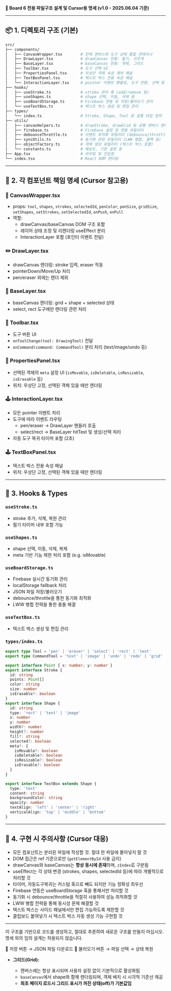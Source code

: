 **📁 Board 6 전용 파일구조 설계 및 Cursor용 명세 (v1.0 - 2025.06.04 기준)**

---

## 📦 1. 디렉토리 구조 (기본)

```bash
src/
├── components/
│   ├── CanvasWrapper.tsx        # 전체 캔버스와 도구 상태 통합 컨테이너
│   ├── DrawLayer.tsx            # drawCanvas 전용: 필기, 지우개
│   ├── BaseLayer.tsx            # baseCanvas 전용: 객체, 그리드
│   ├── Toolbar.tsx              # 도구 선택 UI
│   ├── PropertiesPanel.tsx      # 우상단 객체 속성 제어 패널
│   ├── TextBoxPanel.tsx         # 텍스트 박스 전용 속성 패널
│   └── InteractionLayer.tsx     # pointer 이벤트 핸들링, 도구 전환, 선택 등
├── hooks/
│   ├── useStroke.ts             # stroke 관리 훅 (add/remove 등)
│   ├── useShapes.ts             # shape 선택, 이동, 삭제 등
│   ├── useBoardStorage.ts       # Firebase 연동 및 저장/불러오기 관리
│   └── useTextBox.ts            # 텍스트 박스 생성 및 편집 관리
├── types/
│   └── index.ts                 # Stroke, Shape, Tool 등 공통 타입 정의
├── utils/
│   ├── canvasHelpers.ts         # drawStroke, drawGrid 등 공통 캔버스 렌더 함수
│   ├── firebase.ts              # Firebase 설정 및 연동 유틸리티
│   ├── debounceThrottle.ts      # 이벤트 최적화 유틸리티 (debounce/throttle)
│   ├── syncUtils.ts             # 동기화 관련 유틸리티 (LWW 병합, 콜백 등)
│   ├── objectFactory.ts         # 객체 생성 유틸리티 (텍스트 박스 포함)
│   └── constants.ts             # 해상도, 기본 설정 등
├── App.tsx                      # 라우팅 및 진입점
└── index.tsx                    # React DOM 렌더링
```

---

## 🧱 2. 각 컴포넌트 책임 명세 (Cursor 참고용)

### 🧩 CanvasWrapper.tsx

* props: `tool`, `shapes`, `strokes`, `selectedId`, `penColor`, `penSize`, `gridSize`, `setShapes`, `setStrokes`, `setSelectedId`, `onPush`, `onPull`
* 역할:
  * drawCanvas/baseCanvas DOM 구조 포함
  * 레이어 상태 조정 및 리렌더링 useEffect 분리
  * InteractionLayer 포함 (포인터 이벤트 전달)

### ✏️ DrawLayer.tsx

* drawCanvas 렌더링: stroke 입력, eraser 작동
* pointerDown/Move/Up 처리
* pen/eraser 외에는 렌더 제외

### 📐 BaseLayer.tsx

* baseCanvas 렌더링: grid + shape + selected 상태
* select, rect 도구에만 렌더링 관련 처리

### 🎨 Toolbar.tsx

* 도구 버튼 UI
* `onToolChange(tool: DrawingTool)` 전달
* `onCommand(command: CommandTool)` 분리 처리 (text/image/undo 등)

### 🧾 PropertiesPanel.tsx

* 선택된 객체의 `meta` 설정 UI (`isMovable`, `isDeletable`, `isResizable`, `isErasable` 등)
* 위치: 우상단 고정, 선택된 객체 있을 때만 렌더링

### 🕹 InteractionLayer.tsx

* 모든 pointer 이벤트 처리
* 도구에 따라 이벤트 라우팅
  * pen/eraser → DrawLayer 핸들러 호출
  * select/rect → BaseLayer hitTest 및 생성/선택 처리
* 자동 도구 복귀 타이머 포함 (2초)

### 🕹 TextBoxPanel.tsx

* 텍스트 박스 전용 속성 패널
* 위치: 우상단 고정, 선택된 객체 있을 때만 렌더링

---

## 📂 3. Hooks & Types

### `useStroke.ts`

* stroke 추가, 삭제, 복원 관리
* 필기 타이머 내부 포함 가능

### `useShapes.ts`

* shape 선택, 이동, 삭제, 복제
* meta 기반 기능 제한 처리 포함 (e.g. isMovable)

### `useBoardStorage.ts`

* Firebase 실시간 동기화 관리
* localStorage fallback 처리
* JSON 파일 저장/불러오기
* debounce/throttle을 통한 동기화 최적화
* LWW 병합 전략을 통한 충돌 해결

### `useTextBox.ts`

* 텍스트 박스 생성 및 편집 관리

### `types/index.ts`

```ts
export type Tool = 'pen' | 'eraser' | 'select' | 'rect' | 'text'
export type CommandTool = 'text' | 'image' | 'undo' | 'redo' | 'grid' | 'settings'

export interface Point { x: number; y: number }
export interface Stroke {
  id: string
  points: Point[]
  color: string
  size: number
  isErasable?: boolean
}
export interface Shape {
  id: string
  type: 'rect' | 'text' | 'image'
  x: number
  y: number
  width?: number
  height?: number
  fill?: string
  selected?: boolean
  meta?: {
    isMovable?: boolean
    isDeletable?: boolean
    isResizable?: boolean
    isErasable?: boolean
  }
}

export interface TextBox extends Shape {
  type: 'text'
  content: string
  backgroundColor: string
  opacity: number
  textAlign: 'left' | 'center' | 'right'
  verticalAlign: 'top' | 'middle' | 'bottom'
}
```

---

## 🧷 4. 구현 시 주의사항 (Cursor 대응)

* 모든 컴포넌트는 분리된 파일에 작성할 것. 절대 한 파일에 몰아넣지 말 것
* DOM 접근은 ref 기준으로만 (`getElementById` 사용 금지)
* drawCanvas와 baseCanvas는 **항상 동시에 존재**하며, `zIndex`로 구분됨
* useEffect는 각 상태 변경 (strokes, shapes, selectedId 등)에 따라 개별적으로 처리할 것
* 타이머, 자동도구복귀는 커스텀 훅으로 빼도 되지만 기능 정확성 최우선
* Firebase 연동은 useBoardStorage 훅을 통해서만 처리할 것
* 동기화 시 debounce/throttle을 적절히 사용하여 성능 최적화할 것
* LWW 병합 전략을 통해 동시성 문제 해결할 것
* 텍스트 박스는 사이드 패널에서만 편집 가능하도록 제한할 것
* 클립보드 붙여넣기 시 텍스트 박스 자동 생성 기능 구현할 것

---

이 구조를 기반으로 코드를 생성하고, 절대로 추론하여 새로운 구조를 만들지 마십시오. 명세 외의 임의 설계는 허용되지 않습니다.

💾 저장 버튼 → JSON 파일 다운로드
📁 불러오기 버튼 → 파일 선택 → 상태 복원

* **그리드(Grid):**

  * 캔버스에는 항상 표시되며 사용자 설정 없이 기본적으로 활성화됨
  * `baseCanvas`에서 shape와 함께 렌더링되며, 객체 배치 시 시각적 기준선 제공
  * **최초 페이지 로드시 그리드 표시가 꺼진 상태(off)가 기본값임**
